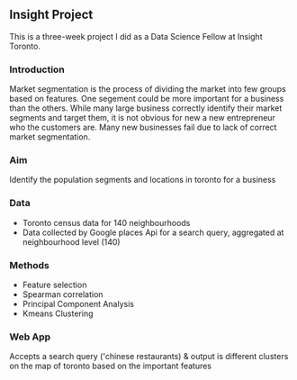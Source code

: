 ## Insight Project

This is a three-week project I did as a Data Science Fellow at Insight Toronto.

### Introduction
Market segmentation is the process of dividing the market into few groups based on features. One segement could be more important for a business than the others. While many large business correctly identify their market segments and target them, it is not obvious for new a new entrepreneur who the customers are. Many new businesses fail due to lack of correct market segmentation.  
### Aim
Identify the population segments and locations in toronto for a business

### Data
* Toronto census data for 140 neighbourhoods
* Data collected by Google places Api for a search query, aggregated at neighbourhood level (140)

### Methods
* Feature selection
* Spearman correlation
* Principal Component Analysis
* Kmeans Clustering

### Web App
Accepts a search query ('chinese restaurants) & output is different clusters on the map of toronto based on the important features 
